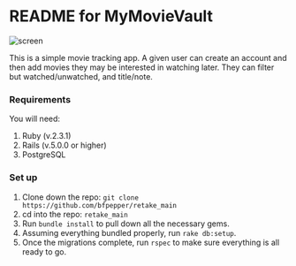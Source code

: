 # README for MyMovieVault

![screen](http://i.imgur.com/6L2f1Wg.png)

This is a simple movie tracking app. A given user can create an account and then add movies they may be interested in watching later. They can filter but watched/unwatched, and title/note.

### Requirements
You will need:
1. Ruby (v.2.3.1)
2. Rails (v.5.0.0 or higher)
3. PostgreSQL


### Set up
1. Clone down the repo: `git clone https://github.com/bfpepper/retake_main`
2. cd into the repo: `retake_main`
3. Run `bundle install` to pull down all the necessary gems.
4. Assuming everything bundled properly, run `rake db:setup`.
5. Once the migrations complete, run `rspec` to make sure everything is all ready to go.
